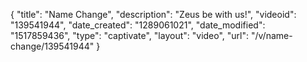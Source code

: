 {
    "title": "Name Change",
    "description": "Zeus be with us!",
    "videoid": "139541944",
    "date_created": "1289061021",
    "date_modified": "1517859436",
    "type": "captivate",
    "layout": "video",
    "url": "\/v\/name-change\/139541944"
}